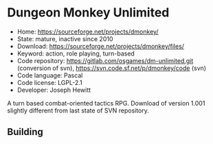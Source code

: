# Dungeon Monkey Unlimited

- Home: https://sourceforge.net/projects/dmonkey/
- State: mature, inactive since 2010
- Download: https://sourceforge.net/projects/dmonkey/files/
- Keyword: action, role playing, turn-based
- Code repository: https://gitlab.com/osgames/dm-unlimited.git (conversion of svn), https://svn.code.sf.net/p/dmonkey/code (svn)
- Code language: Pascal
- Code license: LGPL-2.1
- Developer: Joseph Hewitt

A turn based combat-oriented tactics RPG.
Download of version 1.001 slightly different from last state of SVN repository.

## Building
